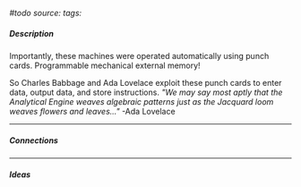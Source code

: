 *#todo*
*source:* 
*tags:* 

##### Description
Importantly, these machines were operated automatically using punch cards. Programmable mechanical external memory!

So Charles Babbage and Ada Lovelace exploit these punch cards to enter data, output data, and store instructions.
*"We may say most aptly that the Analytical Engine weaves algebraic patterns just as the Jacquard loom weaves flowers and leaves..."* 
-Ada Lovelace

---

##### Connections


---

##### Ideas

